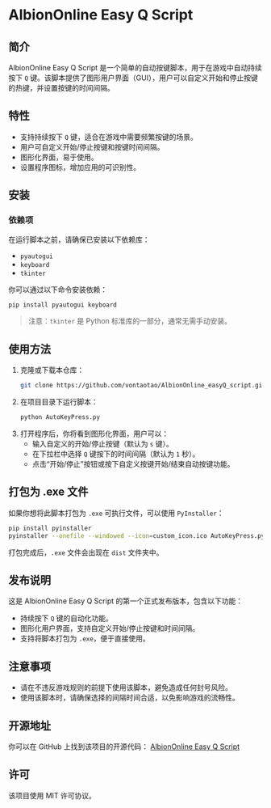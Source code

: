 # AlbionOnline Easy Q Script

## 简介
AlbionOnline Easy Q Script 是一个简单的自动按键脚本，用于在游戏中自动持续按下 `Q` 键。该脚本提供了图形用户界面（GUI），用户可以自定义开始和停止按键的热键，并设置按键的时间间隔。

## 特性
- 支持持续按下 `Q` 键，适合在游戏中需要频繁按键的场景。
- 用户可自定义开始/停止按键和按键时间间隔。
- 图形化界面，易于使用。
- 设置程序图标，增加应用的可识别性。

## 安装
### 依赖项
在运行脚本之前，请确保已安装以下依赖库：

- `pyautogui`
- `keyboard`
- `tkinter`

你可以通过以下命令安装依赖：
```bash
pip install pyautogui keyboard
```
> 注意：`tkinter` 是 Python 标准库的一部分，通常无需手动安装。

## 使用方法
1. 克隆或下载本仓库：
   ```bash
   git clone https://github.com/vontaotao/AlbionOnline_easyQ_script.git
   ```
2. 在项目目录下运行脚本：
   ```bash
   python AutoKeyPress.py
   ```
3. 打开程序后，你将看到图形化界面，用户可以：
   - 输入自定义的开始/停止按键（默认为 `s` 键）。
   - 在下拉栏中选择 `Q` 键按下的时间间隔（默认为 `1` 秒）。
   - 点击“开始/停止”按钮或按下自定义按键开始/结束自动按键功能。

## 打包为 .exe 文件
如果你想将此脚本打包为 `.exe` 可执行文件，可以使用 `PyInstaller`：
```bash
pip install pyinstaller
pyinstaller --onefile --windowed --icon=custom_icon.ico AutoKeyPress.py
```
打包完成后，`.exe` 文件会出现在 `dist` 文件夹中。

## 发布说明
这是 AlbionOnline Easy Q Script 的第一个正式发布版本，包含以下功能：
- 持续按下 `Q` 键的自动化功能。
- 图形化用户界面，支持自定义开始/停止按键和时间间隔。
- 支持将脚本打包为 `.exe`，便于直接使用。

## 注意事项
- 请在不违反游戏规则的前提下使用该脚本，避免造成任何封号风险。
- 使用该脚本时，请确保选择的间隔时间合适，以免影响游戏的流畅性。

## 开源地址
你可以在 GitHub 上找到该项目的开源代码：
[AlbionOnline Easy Q Script](https://github.com/vontaotao/AlbionOnline_easyQ_script)

## 许可
该项目使用 MIT 许可协议。


